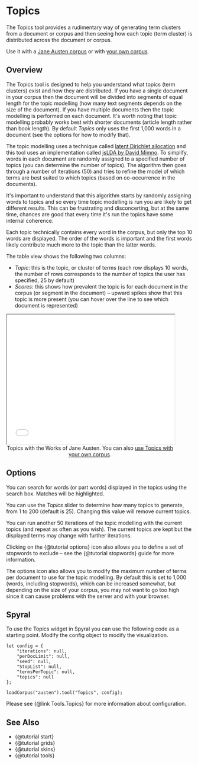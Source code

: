 # Topics

The Topics tool provides a rudimentary way of generating term clusters from a document or corpus and then seeing how each topic (term cluster) is distributed across the document or corpus.

Use it with a [Jane Austen corpus](../?view=Topics&corpus=austen) or with [your own corpus](../?view=Topics).

## Overview

The Topics tool is designed to help you understand what topics (term clusters) exist and how they are distributed. If 
you have a single document in your corpus then the document will be divided into segments of equal length for the topic 
modelling (how many text segments depends on the size of the document). If you have multiple documents then the topic 
modelling is performed on each document. It's worth noting that topic modelling probably works best with shorter 
documents (article length rather than book length). By default *Topics* only uses the first 1,000 words in a document 
(see the options for how to modify that).

The topic modelling uses a technique called [latent Dirichlet allocation](https://en.wikipedia.org/wiki/Latent_Dirichlet_allocation) 
and this tool uses an implementation called [jsLDA by David Mimno](https://github.com/mimno/jsLDA). To simplify, words in each document are 
randomly assigned to a specified number of topics (you can determine the number of topics). The algorithm then goes 
through a number of iterations (50) and tries to refine the model of which terms are best suited to which topics 
(based on co-occurrence in the documents).

It's important to understand that this algorithm starts by randomly assigning words to topics and so every time topic 
modelling is run you are likely to get different results. This can be frustrating and disconcerting, but at the same 
time, chances are good that every time it's run the topics have some internal coherence.

Each topic technically contains every word in the corpus, but only the top 10 words are displayed. The order of the 
words is important and the first words likely contribute much more to the topic than the latter words.

The table view shows the following two columns:

- *Topic*: this is the topic, or cluster of terms (each row displays 10 words, the number of rows corresponds to the number of topics the user has specified, 25 by default)
- *Scores*: this shows how prevalent the topic is for each document in the corpus (or segment in the document) – upward spikes show that this topic is more present (you can hover over the line to see which document is represented)

<iframe src="../tool/Topics/?corpus=austen&subtitle=The+Works+of+Jane+Austen" style="width: 90%; height: 350px;"></iframe>
<div style="width: 90%; text-align: center; margin-bottom: 1em;">Topics with the Works of Jane Austen. You can also <a href="../?view=Topics" target="_blank">use Topics with your own corpus</a>.</div>

## Options

You can search for words (or part words) displayed in the topics using the search box. Matches will be highlighted.

You can use the *Topics* slider to determine how many topics to generate, from 1 to 200 (default is 25). Changing this 
value will remove current topics.

You can run another 50 iterations of the topic modelling with the current topics (and repeat as often as you wish). The 
current topics are kept but the displayed terms may change with further iterations.

Clicking on the {@tutorial options} icon also allows you to define a set of stopwords to exclude – see the 
{@tutorial stopwords} guide for more information.

The options icon also allows you to modify the maximum number of terms per document to use for the topic modelling. By 
default this is set to 1,000 (words, including stopwords), which can be increased somewhat, but depending on the size 
of your corpus, you may not want to go too high since it can cause problems with the server and with your browser.

## Spyral

To use the Topics widget in Spyral you can use the following code as a starting point. Modify the config object to 
modify the visualization.

```
let config = {
    "iterations": null,
    "perDocLimit": null,
    "seed": null,
    "StopList": null,
    "termsPerTopic": null,
    "topics": null
}; 

loadCorpus("austen").tool("Topics", config);
```

Please see {@link Tools.Topics} for more information about configuration.

## See Also

- {@tutorial start}
- {@tutorial grids}
- {@tutorial skins}
- {@tutorial tools}
